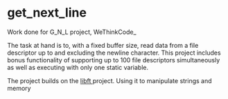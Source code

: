 # get_next_line
Work done for G_N_L project, WeThinkCode_

The task at hand is to, with a fixed buffer size, read data from a file descriptor up to and excluding the newline character.
This project includes bonus functionality of supporting up to 100 file descriptors simultaneously as well as executing with only one static variable.

The project builds on the <a href = "https://www.github.com/Fred-Dee/libft/">libft </a> project. Using it to manipulate strings and memory

